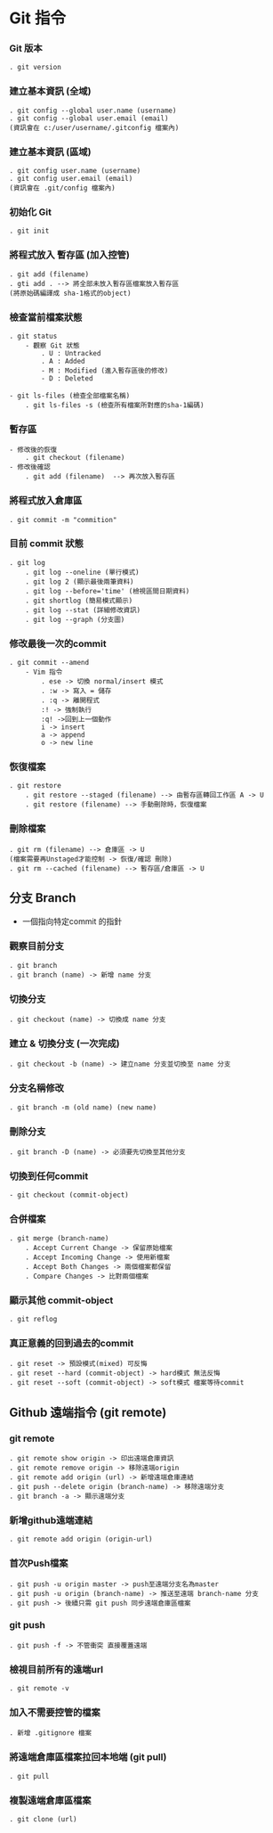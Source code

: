 # Git 指令

### Git 版本
    . git version

### 建立基本資訊 (全域)
    . git config --global user.name (username)
    . git config --global user.email (email)
    (資訊會在 c:/user/username/.gitconfig 檔案內)

### 建立基本資訊 (區域)
    . git config user.name (username)
    . git config user.email (email)
    (資訊會在 .git/config 檔案內)

### 初始化 Git
    . git init

### 將程式放入 暫存區 (加入控管)
    . git add (filename)
    . gti add . --> 將全部未放入暫存區檔案放入暫存區
    (將原始碼編譯成 sha-1格式的object)

### 檢查當前檔案狀態
    . git status
        - 觀察 Git 狀態
            . U : Untracked
            . A : Added
            - M : Modified (進入暫存區後的修改)
            - D : Deleted 
    
    - git ls-files (檢查全部檔案名稱)
        . git ls-files -s (檢查所有檔案所對應的sha-1編碼)

### 暫存區
    - 修改後的恢復
        . git checkout (filename)
    - 修改後確認
        . git add (filename)  --> 再次放入暫存區

### 將程式放入倉庫區
    . git commit -m "commition"

### 目前 commit 狀態
    . git log
        . git log --oneline (單行模式)
        . git log 2 (顯示最後兩筆資料)
        . git log --before='time' (檢視區間日期資料)
        . git shortlog (簡易模式顯示)
        . git log --stat (詳細修改資訊)
        . git log --graph (分支圖)

### 修改最後一次的commit
    . git commit --amend
        - Vim 指令
            . ese -> 切換 normal/insert 模式
            . :w -> 寫入 = 儲存
            . :q -> 離開程式
            :! -> 強制執行
            :q! ->回到上一個動作
            i -> insert
            a -> append
            o -> new line

### 恢復檔案
    . git restore 
        . git restore --staged (filename) --> 由暫存區轉回工作區 A -> U
        . git restore (filename) --> 手動刪除時，恢復檔案

### 刪除檔案
    . git rm (filename) --> 倉庫區 -> U
    (檔案需要再Unstaged才能控制 -> 恢復/確認 刪除)
    . git rm --cached (filename) --> 暫存區/倉庫區 -> U

## 分支 Branch
- 一個指向特定commit 的指針

### 觀察目前分支
    . git branch
    . git branch (name) -> 新增 name 分支

### 切換分支
    . git checkout (name) -> 切換成 name 分支

### 建立 & 切換分支 (一次完成)
    . git checkout -b (name) -> 建立name 分支並切換至 name 分支

### 分支名稱修改
    . git branch -m (old name) (new name)

### 刪除分支
    . git branch -D (name) -> 必須要先切換至其他分支

### 切換到任何commit
    - git checkout (commit-object)

### 合併檔案
    . git merge (branch-name)
        . Accept Current Change -> 保留原始檔案
        . Accept Incoming Change -> 使用新檔案
        . Accept Both Changes -> 兩個檔案都保留
        . Compare Changes -> 比對兩個檔案

### 顯示其他 commit-object
    . git reflog

### 真正意義的回到過去的commit
    . git reset -> 預設模式(mixed) 可反悔
    . git reset --hard (commit-object) -> hard模式 無法反悔
    . git reset --soft (commit-object) -> soft模式 檔案等待commit

## Github 遠端指令 (git remote)

### git remote
    . git remote show origin -> 印出遠端倉庫資訊
    . git remote remove origin -> 移除遠端origin
    . git remote add origin (url) -> 新增遠端倉庫連結
    . git push --delete origin (branch-name) -> 移除遠端分支
    . git branch -a -> 顯示遠端分支

### 新增github遠端連結
    . git remote add origin (origin-url)

### 首次Push檔案
    . git push -u origin master -> push至遠端分支名為master
    . git push -u origin (branch-name) -> 推送至遠端 branch-name 分支
    . git push -> 後續只需 git push 同步遠端倉庫區檔案

### git push
    . git push -f -> 不管衝突 直接覆蓋遠端

### 檢視目前所有的遠端url
    . git remote -v

### 加入不需要控管的檔案
    . 新增 .gitignore 檔案

### 將遠端倉庫區檔案拉回本地端 (git pull)
    . git pull

### 複製遠端倉庫區檔案
    . git clone (url)